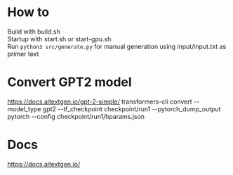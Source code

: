 # How to
Build with build.sh<br>
Startup with start.sh or start-gpu.sh<br>
Run ```python3 src/generate.py``` for manual generation using input/input.txt as primer text

# Convert GPT2 model
https://docs.aitextgen.io/gpt-2-simple/
transformers-cli convert --model_type gpt2 --tf_checkpoint checkpoint/run1 --pytorch_dump_output pytorch --config checkpoint/run1/hparams.json

# Docs
https://docs.aitextgen.io/